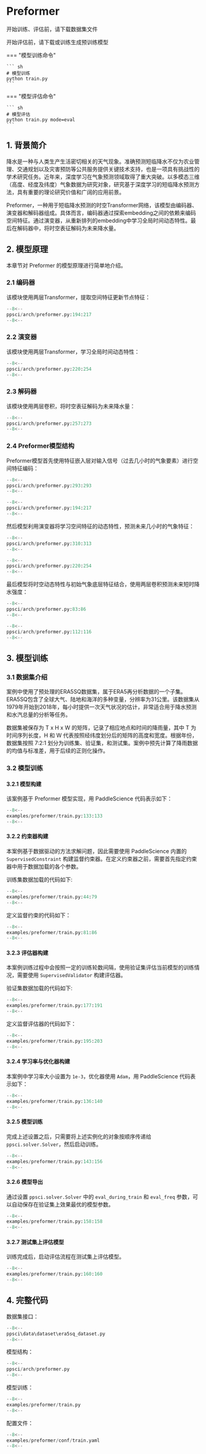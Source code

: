 # Preformer

开始训练、评估前，请下载数据集文件

开始评估前，请下载或训练生成预训练模型

=== "模型训练命令"

    ``` sh
    # 模型训练
    python train.py
    ```

=== "模型评估命令"

    ``` sh
    # 模型评估
    python train.py mode=eval
    ```

## 1. 背景简介

降水是一种与人类生产生活密切相关的天气现象。准确预测短临降水不仅为农业管理、交通规划以及灾害预防等公共服务提供关键技术支持，也是一项具有挑战性的学术研究任务。近年来，深度学习在气象预测领域取得了重大突破。以多模态三维（高度、经度及纬度）气象数据为研究对象，研究基于深度学习的短临降水预测方法，具有重要的理论研究价值和广阔的应用前景。

Preformer，一种用于短临降水预测的时空Transformer网络，该模型由编码器、演变器和解码器组成。具体而言，编码器通过探索embedding之间的依赖来编码空间特征。通过演变器，从重新排列的embedding中学习全局时间动态特性。最后在解码器中，将时空表征解码为未来降水量。


## 2. 模型原理

本章节对 Preformer 的模型原理进行简单地介绍。

### 2.1 编码器

该模块使用两层Transformer，提取空间特征更新节点特征：

``` py linenums="8" title="ppsci/arch/preformer.py"
--8<--
ppsci/arch/preformer.py:194:217
--8<--
```

### 2.2 演变器

该模块使用两层Transformer，学习全局时间动态特性：

``` py linenums="29" title="ppsci/arch/preformer.py"
--8<--
ppsci/arch/preformer.py:220:254
--8<--
```

### 2.3 解码器

该模块使用两层卷积，将时空表征解码为未来降水量：

``` py linenums="29" title="ppsci/arch/preformer.py"
--8<--
ppsci/arch/preformer.py:257:273
--8<--
```

### 2.4 Preformer模型结构

Preformer模型首先使用特征嵌入层对输入信号（过去几小时的气象要素）进行空间特征编码：

``` py linenums="73" title="ppsci/arch/preformer.py"
--8<--
ppsci/arch/preformer.py:293:293
--8<--
```

``` py linenums="94" title="ppsci/arch/preformer.py"
--8<--
ppsci/arch/preformer.py:194:217
--8<--
```

然后模型利用演变器将学习空间特征的动态特性，预测未来几小时的气象特征：

``` py linenums="75" title="ppsci/arch/preformer.py"
--8<--
ppsci/arch/preformer.py:310:313
--8<--
```

``` py linenums="96" title="ppsci/arch/preformer.py"
--8<--
ppsci/arch/preformer.py:220:254
--8<--
```

最后模型将时空动态特性与初始气象底层特征结合，使用两层卷积预测未来短时降水强度：

``` py linenums="112" title="ppsci/arch/preformer.py"
--8<--
ppsci/arch/preformer.py:83:86
--8<--
```

``` py linenums="35" title="ppsci/arch/preformer.py"
--8<--
ppsci/arch/preformer.py:112:116
--8<--
```

## 3. 模型训练

### 3.1 数据集介绍

案例中使用了预处理的ERA5SQ数据集，属于ERA5再分析数据的一个子集。ERA5SQ包含了全球大气、陆地和海洋的多种变量，分辨率为31公里。该数据集从1979年开始到2018年，每小时提供一次天气状况的估计，非常适合用于降水预测和水汽总量的分析等任务。

数据集被保存为 T x H x W 的矩阵，记录了相应地点和时间的降雨量，其中 T 为时间序列长度，H 和 W 代表按照经纬度划分后的矩阵的高度和宽度。根据年份，数据集按照 7:2:1 划分为训练集、验证集，和测试集。案例中预先计算了降雨数据的均值与标准差，用于后续的正则化操作。

### 3.2 模型训练

#### 3.2.1 模型构建

该案例基于 Preformer 模型实现，用 PaddleScience 代码表示如下：

``` py linenums="79" title="examples/preformer/train.py"
--8<--
examples/preformer/train.py:133:133
--8<--
```

#### 3.2.2 约束器构建

本案例基于数据驱动的方法求解问题，因此需要使用 PaddleScience 内置的 `SupervisedConstraint` 构建监督约束器。在定义约束器之前，需要首先指定约束器中用于数据加载的各个参数。

训练集数据加载的代码如下:

``` py linenums="20" title="examples/preformer/train.py"
--8<--
examples/preformer/train.py:44:79
--8<--
```

定义监督约束的代码如下：

``` py linenums="40" title="examples/preformer/train.py"
--8<--
examples/preformer/train.py:81:86
--8<--
```

#### 3.2.3 评估器构建

本案例训练过程中会按照一定的训练轮数间隔，使用验证集评估当前模型的训练情况，需要使用 `SupervisedValidator` 构建评估器。

验证集数据加载的代码如下:

``` py linenums="44" title="examples/preformer/train.py"
--8<--
examples/preformer/train.py:177:191
--8<--
```

定义监督评估器的代码如下：

``` py linenums="65" title="examples/preformer/train.py"
--8<--
examples/preformer/train.py:195:203
--8<--
```

#### 3.2.4 学习率与优化器构建

本案例中学习率大小设置为 `1e-3`，优化器使用 `Adam`，用 PaddleScience 代码表示如下：

``` py linenums="83" title="examples/preformer/train.py"
--8<--
examples/preformer/train.py:136:140
--8<--
```

#### 3.2.5 模型训练

完成上述设置之后，只需要将上述实例化的对象按顺序传递给 `ppsci.solver.Solver`，然后启动训练。

``` py linenums="88" title="examples/preformer/train.py"
--8<--
examples/preformer/train.py:143:156
--8<--
```

#### 3.2.6 模型导出

通过设置 `ppsci.solver.Solver` 中的 `eval_during_train` 和 `eval_freq` 参数，可以自动保存在验证集上效果最优的模型参数。

``` py linenums="100" title="examples/preformer/train.py"
--8<--
examples/preformer/train.py:158:158
--8<--
```

#### 3.2.7 测试集上评估模型

训练完成后，启动评估流程在测试集上评估模型。

``` py linenums="112" title="examples/preformer/train.py"
--8<--
examples/preformer/train.py:160:160
--8<--
```


## 4. 完整代码

数据集接口：

``` py linenums="1" title="ppsci\data\dataset\era5sq_dataset.py"
--8<--
ppsci\data\dataset\era5sq_dataset.py
--8<--
```

模型结构：

``` py linenums="1" title="ppsci/arch/preformer.py"
--8<--
ppsci/arch/preformer.py
--8<--
```

模型训练：

``` py linenums="1" title="examples/preformer/train.py"
--8<--
examples/preformer/train.py
--8<--
```

配置文件：

``` py linenums="1" title="examples/preformer/conf/train.yaml"
--8<--
examples/preformer/conf/train.yaml
--8<--
```
